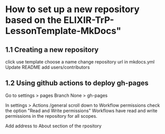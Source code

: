 # How to set up a new repository based on the ELIXIR-TrP-LessonTemplate-MkDocs"

## 1.1 Creating a new repository
click use template
choose a name
change repository url in mkdocs.yml
Update README
add users/contributors

## 1.2 Using github actions to deploy gh-pages
Go to settings > pages 
Branch None > gh-pages

In settings > Actions /general
scroll down to Workflow permissions
check the option "Read and Write permissions" 
Workflows have read and write permissions in the repository for all scopes.

Add address to About section of the rpository 

